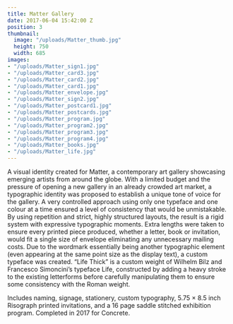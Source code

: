 ```yaml
---
title: Matter Gallery
date: 2017-06-04 15:42:00 Z
position: 3
thumbnail:
  image: "/uploads/Matter_thumb.jpg"
  height: 750
  width: 685
images:
- "/uploads/Matter_sign1.jpg"
- "/uploads/Matter_card3.jpg"
- "/uploads/Matter_card2.jpg"
- "/uploads/Matter_card1.jpg"
- "/uploads/Matter_envelope.jpg"
- "/uploads/Matter_sign2.jpg"
- "/uploads/Matter_postcard1.jpg"
- "/uploads/Matter_postcards.jpg"
- "/uploads/Matter_program.jpg"
- "/uploads/Matter_program2.jpg"
- "/uploads/Matter_program3.jpg"
- "/uploads/Matter_program4.jpg"
- "/uploads/Matter_books.jpg"
- "/uploads/Matter_life.jpg"
---
```


A visual identity created for Matter, a contemporary art gallery showcasing emerging artists from around the globe. With a limited budget and the pressure of opening a new gallery in an already crowded art market, a typographic identity was proposed to establish a unique tone of voice for the gallery. A very controlled approach using only one typeface and one colour at a time ensured a level of consistency that would be unmistakable. By using repetition and strict, highly structured layouts, the result is a rigid system with expressive typographic moments. Extra lengths were taken to ensure every printed piece produced, whether a letter, book or invitation, would fit a single size of envelope eliminating any unnecessary mailing costs. Due to the wordmark essentially being another typographic element (even appearing at the same point size as the display text), a custom typeface was created. “Life Thick” is a custom weight of Wilhelm Bilz and Francesco Simoncini’s typeface Life, constructed by adding a heavy stroke to the existing letterforms before carefully manipulating them to ensure some consistency with the Roman weight.

Includes naming, signage, stationery, custom typography, 5.75 × 8.5 inch Risograph printed invitations, and a 16 page saddle stitched exhibition program. Completed in 2017 for Concrete.